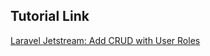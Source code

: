 ## Tutorial Link
[Laravel Jetstream: Add CRUD with User Roles](https://www.youtube.com/watch?v=pyOcSEkG4Q0&t=133s)
